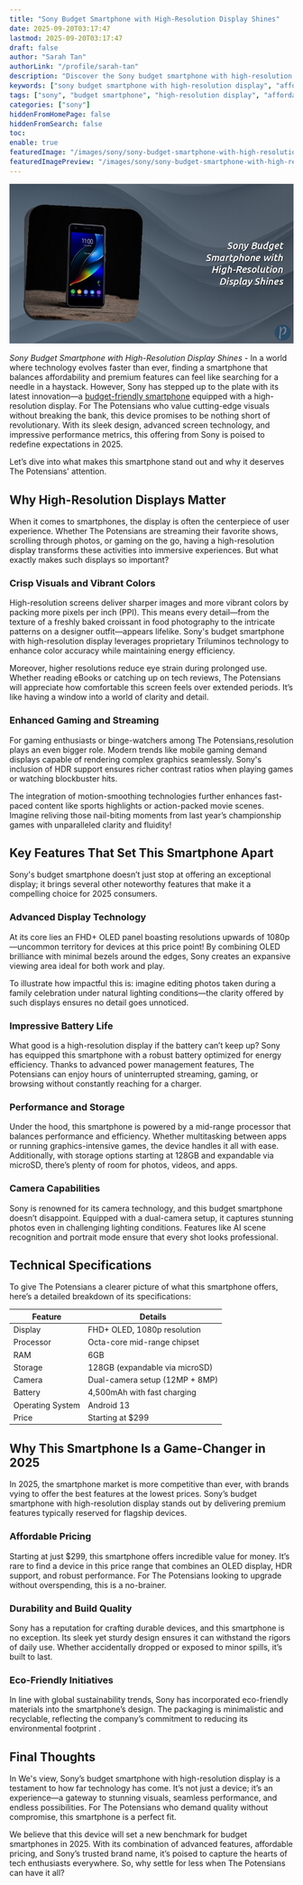 ```yaml
---
title: "Sony Budget Smartphone with High-Resolution Display Shines"
date: 2025-09-20T03:17:47
lastmod: 2025-09-20T03:17:47
draft: false
author: "Sarah Tan"
authorLink: "/profile/sarah-tan"
description: "Discover the Sony budget smartphone with high-resolution display! Enjoy premium visuals, top features, and affordability in one sleek device."
keywords: ["sony budget smartphone with high-resolution display", "affordable sony smartphone 2025", "best high-resolution budget smartphone 2025"]
tags: ["sony", "budget smartphone", "high-resolution display", "affordable technology", "2025 smartphones"]
categories: ["sony"]
hiddenFromHomePage: false
hiddenFromSearch: false
toc:
enable: true
featuredImage: "/images/sony/sony-budget-smartphone-with-high-resolution-display-shines.jpg"
featuredImagePreview: "/images/sony/sony-budget-smartphone-with-high-resolution-display-shines.jpg"
---
```


![Sony Budget Smartphone with High-Resolution Display Shines](/images/sony/sony-budget-smartphone-with-high-resolution-display-shines.jpg)


_Sony Budget Smartphone with High-Resolution Display Shines_ - In a world where technology evolves faster than ever, finding a smartphone that balances affordability and premium features can feel like sea​rching for a needle in a haystack. However, Sony has stepped up to the plate with its latest innovation—a [budget-friendly smartphone](/sony/sony-budget-friendly-smartphone-for-high-performance) equipped with a high-resolution display. For The Potensians who value cutting-edge visuals without breaking the bank, this device promises to be nothing short of revolutionary. With its sleek design, advanced screen technology, and impressive performance metrics, this offering from Sony is poised to redefine expectations in 2025.

Let’s dive into what makes this smartphone stand out and why it deserves The Potensians' attention.

## Why High-Resolution Displays Matter

When it comes to smartphones, the display is often the centerpiece of user experience. Whether The Potensians are streaming their favorite shows, scrolling through photos, or gaming on the go, having a high-resolution display transforms these activities into immersive experiences. But what exactly makes such displays so important?

### Crisp Visuals and Vibrant Colors

High-resolution screens deliver sharper images and more vibrant colors by packing more pixels per inch (PPI). This means every detail—from the texture of a freshly baked croissant in food photography to the intricate patterns on a designer outfit—appears lifelike. Sony's budget smartphone with high-resolution display leverages proprietary Triluminos technology to enhance color accuracy while maintaining energy efficiency.

Moreover, higher resolutions reduce eye strain during prolonged use. Whether reading eBooks or catching up on tech reviews, The Potensians will appreciate how comfortable this screen feels over extended periods. It’s like having a window into a world of clarity and detail.

### Enhanced Gaming and Streaming

For gaming enthusiasts or binge-watchers among The Potensians, ​resolution plays an even bigger role. Modern trends like mobile gaming demand displays capable of rendering complex graphics seamlessly. Sony's inclusion of HDR support ensures richer contrast ratios when playing games or watching blockbuster hits.

The integration of motion-smoothing technologies further enhances fast-paced content like sports highlights or action-packed movie scenes. Imagine reliving those nail-biting moments from last year’s championship games with unparalleled clarity and fluidity!

## Key Features That Set This Smartphone Apart

Sony's budget smartphone doesn’t just stop at offering an exceptional display; it brings several other noteworthy features that make it a compelling choice for 2025 consumers.

### Advanced Display Technology

At its core lies an FHD+ OLED panel boasting resolutions upwards of 1080p—uncommon territory for devices at this price point! By combining OLED brilliance with minimal bezels around the edges, Sony creates an expansive viewing area ideal for b​oth work and play.

To illustrate how impactful this is: imagine editing photos taken during a family celebration under natural lighting conditions—the clarity offered by such displays ensures no detail goes unnoticed.

### Impressive Battery Life

What good is a high-res​olution display if the battery can’t keep up? Sony has equipped this smartphone with a robust battery optimized for energy efficiency.  Thanks to advanced power management features, The Potensians can enjoy hours of uninterrupted streaming, gaming, or browsing without constantly reaching for a charger.

### Performance and Storage

Under the hood, this smartphone is powered by a mid-range processor that balances performance and efficiency. Whether multitasking between apps or running graphics-intensive games, the device handles it all with ease. Additionally, with storage options starting at 128GB and expandable via microSD, there’s plenty of room for photos, videos, and apps.

### Camera Capabilities

Sony is renowned for its camera technology, and this budget smartphone doesn’t disappoint. Equipped with a dual-camera setup, it captures stunning photos even in challenging lighting conditions. Features like AI scene recognition and portrait mode ensure that every shot looks professional.

## Technical Specifications

To give The Potensians a clearer picture of what this smartphone offers, here’s a detailed breakdown of its specifications:

<div class="table-responsive">
<table class="html-table">
<thead>
<tr>
<th>Feature</th>
<th>Details</th>
</tr>
</thead>
<tbody>
<tr>
<td>Display</td>
<td>FHD+ OLED, 1080p resolution</td>
</tr>
<tr>
<td>Processor</td>
<td>Octa-core mid-range chipset</td>
</tr>
<tr>
<td>RAM</td>
<td>6GB</td>
</tr>
<tr>
<td>Storage</td>
<td>128GB (expandable via microSD)</td>
</tr>
<tr>
<td>Camera</td>
<td>Dual-camera setup (12MP + 8MP)</td>
</tr>
<tr>
<td>Battery</td>
<td>4,500mAh with fast charging</td>
</tr>
<tr>
<td>Operating System</td>
<td>Android 13</td>
</tr>
<tr>
<td>Price</td>
<td>Starting at $299</td>
</tr>
</tbody>
</table>
</div>

## Why This Smartphone Is a Game-Changer in 2025

In 2025, the smartphone market is more competitive than ever, with brands vying to offer the best features at the lowest prices.  Sony’s budget smartphone with high-resolution display stands out by delivering premium features typically reserved for flagship devices.

### Affordable Pricing

Starting at just $299, this smartphone offers incredible value for money. It’s rare to find a device in this price range that combines an OLED display, HDR support, and robust performance. For The Potensians looking to upgrade without overspending, this is a no-brainer.

### Durability and Build Quality

Sony has a reputation for crafting durable devices, and this smartphone is no exception. Its sleek yet sturdy design ensures it can withstand the rigors of daily use. Whether accidentally dropped or exposed to minor spills, it’s built to last.

### Eco-Friendly Initiatives

In line with global sustainability trends, Sony has incorporated eco-friendly materials into the smartphone’s design. The packaging is minimalistic and recyclable, reflecting the company’s commitment to reducing its environmental footprint .

## Final Thoughts

In We's view, Sony’s budget smartphone with high-resolution display is a testament to how far technology has come. It’s not just a device; it’s an experience—a gateway to stunning visuals, seamless performance, and endless possibilities. For The Potensians who demand quality without compromise, this smartphone is a perfect fit.

We believe that this device will set a new benchmark for budget smartphones in 2025. With its combination of advanced features, affordable pricing, and Sony’s trusted brand name, it’s poised to capture the hearts of tech enthusiasts everywhere. So, why settle for less when The Potensians can have it all?
